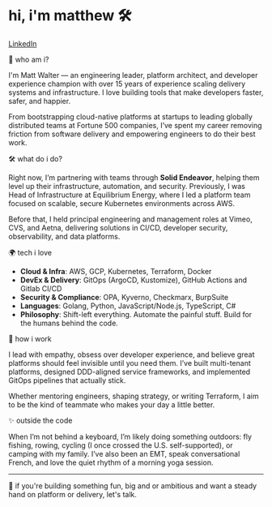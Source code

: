 # hi, i'm matthew 🛠️

[LinkedIn](https://www.linkedin.com/in/matthewkwalter) 


👋 who am i?

I'm Matt Walter — an engineering leader, platform architect, and developer experience champion with over 15 years of experience scaling delivery systems and infrastructure. I love building tools that make developers faster, safer, and happier.

From bootstrapping cloud-native platforms at startups to leading globally distributed teams at Fortune 500 companies, I’ve spent my career removing friction from software delivery and empowering engineers to do their best work.

🛠️ what do i do?

Right now, I’m partnering with teams through **Solid Endeavor**, helping them level up their infrastructure, automation, and security. Previously, I was Head of Infrastructure at Equilibrium Energy, where I led a platform team focused on scalable, secure Kubernetes environments across AWS.

Before that, I held principal engineering and management roles at Vimeo, CVS, and Aetna, delivering solutions in CI/CD, developer security, observability, and data platforms.

🌍 tech i love

- **Cloud & Infra**: AWS, GCP, Kubernetes, Terraform, Docker
- **DevEx & Delivery**: GitOps (ArgoCD, Kustomize), GitHub Actions and Gitlab CI/CD
- **Security & Compliance**: OPA, Kyverno, Checkmarx, BurpSuite
- **Languages**: Golang, Python, JavaScript/Node.js, TypeScript, C#
- **Philosophy**: Shift-left everything. Automate the painful stuff. Build for the humans behind the code.

💬 how i work

I lead with empathy, obsess over developer experience, and believe great platforms should feel invisible until you need them. I’ve built multi-tenant platforms, designed DDD-aligned service frameworks, and implemented GitOps pipelines that actually stick.

Whether mentoring engineers, shaping strategy, or writing Terraform, I aim to be the kind of teammate who makes your day a little better.

✨ outside the code

When I’m not behind a keyboard, I’m likely doing something outdoors: fly fishing, rowing, cycling (I once crossed the U.S. self-supported), or camping with my family. I’ve also been an EMT, speak conversational French, and love the quiet rhythm of a morning yoga session.

---

🧭 if you're building something fun, big and or ambitious and want a steady hand on platform or delivery, let's talk.
